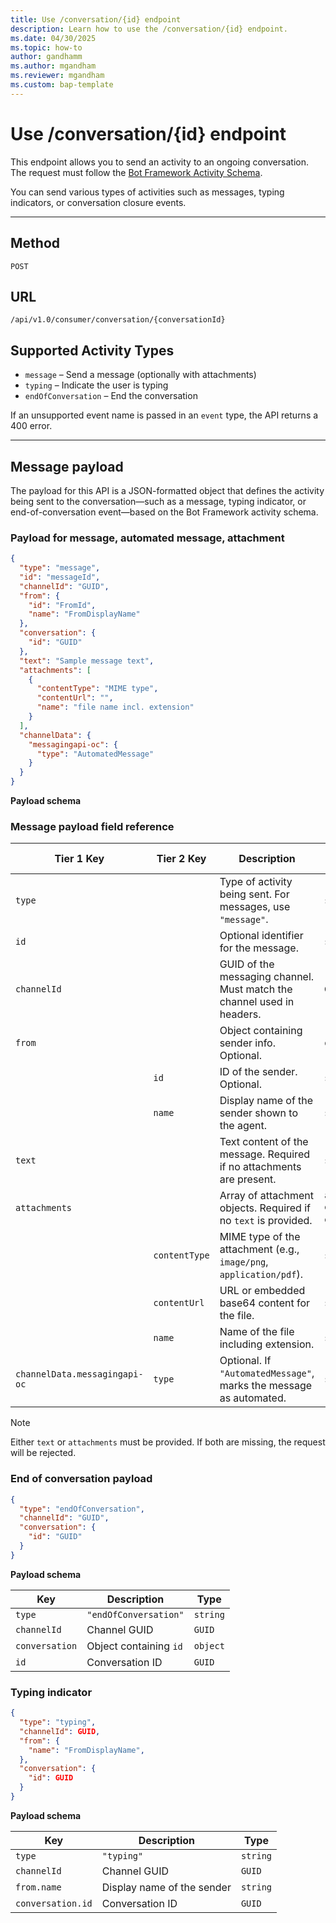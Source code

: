 ```yaml
---
title: Use /conversation/{id} endpoint
description: Learn how to use the /conversation/{id} endpoint.
ms.date: 04/30/2025
ms.topic: how-to
author: gandhamm
ms.author: mgandham
ms.reviewer: mgandham
ms.custom: bap-template
---
```


# Use /conversation/{id} endpoint

This endpoint allows you to send an activity to an ongoing conversation. The request must follow the [Bot Framework Activity Schema](https://github.com/microsoft/botframework-sdk/blob/main/specs/botframework-activity/botframework-activity.md).

You can send various types of activities such as messages, typing indicators, or conversation closure events.

---

## Method

`POST`

## URL

`/api/v1.0/consumer/conversation/{conversationId}`

## Supported Activity Types

- `message` – Send a message (optionally with attachments)
- `typing` – Indicate the user is typing
- `endOfConversation` – End the conversation

If an unsupported event name is passed in an `event` type, the API returns a 400 error.

---

## Message payload

The payload for this API is a JSON-formatted object that defines the activity being sent to the conversation—such as a message, typing indicator, or end-of-conversation event—based on the Bot Framework activity schema.


### Payload for message, automated message, attachment

```json
{
  "type": "message",
  "id": "messageId",
  "channelId": "GUID",
  "from": {
    "id": "FromId",
    "name": "FromDisplayName"
  },
  "conversation": {
    "id": "GUID"
  },
  "text": "Sample message text",
  "attachments": [
    {
      "contentType": "MIME type",
      "contentUrl": "",
      "name": "file name incl. extension"
    }
  ],
  "channelData": {
    "messagingapi-oc": {
      "type": "AutomatedMessage"
    }
  }
}
```

**Payload schema**

### Message payload field reference

| Tier 1 Key              | Tier 2 Key           | Description                                                                 | Type                      | Max Length              |
|-------------------------|----------------------|-----------------------------------------------------------------------------|---------------------------|--------------------------|
| `type`                  |                      | Type of activity being sent. For messages, use `"message"`.                | `string`                  | 256 characters           |
| `id`                    |                      | Optional identifier for the message.                                       | `string`                  | —                        |
| `channelId`             |                      | GUID of the messaging channel. Must match the channel used in headers.     | `GUID`                    | —                        |
| `from`                 |                      | Object containing sender info. Optional.                                   | `object`                  | —                        |
|                         | `id`                 | ID of the sender. Optional.                                                | `string`                  | 256 characters           |
|                         | `name`               | Display name of the sender shown to the agent.                             | `string`                  | 256 characters           |
| `text`                  |                      | Text content of the message. Required if no attachments are present.       | `string`                  | 6000 characters           |
| `attachments`           |                      | Array of attachment objects. Required if no `text` is provided.            | `array` of objects        | —                        |
|                         | `contentType`        | MIME type of the attachment (e.g., `image/png`, `application/pdf`).        | `string`                  | 256 characters           |
|                         | `contentUrl`         | URL or embedded base64 content for the file.                               | `string`                  | —                        |
|                         | `name`               | Name of the file including extension.                                      | `string`                  | 256 characters           |
| `channelData.messagingapi-oc` | `type`        | Optional. If `"AutomatedMessage"`, marks the message as automated.         | `string`                  | 256 characters           |

> [!NOTE] 
> Either `text` or `attachments` must be provided. If both are missing, the request will be rejected.

### End of conversation payload

```json
{
  "type": "endOfConversation",
  "channelId": "GUID",
  "conversation": {
    "id": "GUID"
  }
}

```

**Payload schema**


| Key            | Description            | Type     |
| -------------- | ---------------------- | -------- |
| `type`         | `"endOfConversation"`  | `string` |
| `channelId`    | Channel GUID           | `GUID`   |
| `conversation` | Object containing `id` | `object` |
| `id`           | Conversation ID        | `GUID`   |

### Typing indicator

```JSON
{
  "type": "typing",
  "channelId": GUID,
  "from": {
    "name": "FromDisplayName",
  },
  "conversation": {
    "id": GUID
  }
}

```
**Payload schema**

| Key               | Description                | Type     |
| ----------------- | -------------------------- | -------- |
| `type`            | `"typing"`                 | `string` |
| `channelId`       | Channel GUID               | `GUID`   |
| `from.name`       | Display name of the sender | `string` |
| `conversation.id` | Conversation ID            | `GUID`   |
